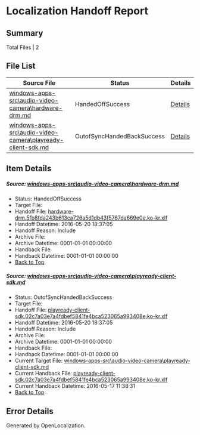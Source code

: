 # <a name='report-top'></a> Localization Handoff Report

## Summary
 Total Files | 2

## File List
 Source File | Status | Details 
 ----------- | ------ | ------- 
 [windows-apps-src\audio-video-camera\hardware-drm.md](https://github.com/Microsoft/windows-apps/blob/019662f49bd91a9fff0ef7e7e0963c9ad70017f5/windows-apps-src/audio-video-camera/hardware-drm.md) | HandedOffSuccess | [Details](#0f2d757b94e66ecfa1fa04bbc1b3b0e956184272472)
 [windows-apps-src\audio-video-camera\playready-client-sdk.md](https://github.com/Microsoft/windows-apps/blob/019662f49bd91a9fff0ef7e7e0963c9ad70017f5/windows-apps-src/audio-video-camera/playready-client-sdk.md) | OutofSyncHandedBackSuccess | [Details](#4db0016803b41149452d6c1fc74be5fa54056c6e484)

## Item Details
##### <a name='0f2d757b94e66ecfa1fa04bbc1b3b0e956184272472'></a> Source: [windows-apps-src\audio-video-camera\hardware-drm.md](https://github.com/Microsoft/windows-apps/blob/019662f49bd91a9fff0ef7e7e0963c9ad70017f5/windows-apps-src/audio-video-camera/hardware-drm.md)
* Status: HandedOffSuccess
* Target File: 
* Handoff File: [hardware-drm.5fb8fda243b613ca726a5d1db43f5767da669e0e.ko-kr.xlf](https://github.com/Microsoft/WDG.handoff/blob/771548af91e35d42f2324b162c8bf168ec9567a6/ol-handoff/Microsoft/windows-apps.ko-kr/master/hardware-drm.5fb8fda243b613ca726a5d1db43f5767da669e0e.ko-kr.xlf)
* Handoff Datetime: 2016-05-20 18:37:05
* Handoff Reason: Include
* Archive File: 
* Archive Datetime: 0001-01-01 00:00:00
* Handback File: 
* Handback Datetime: 0001-01-01 00:00:00
* [Back to Top](#report-top)

##### <a name='4db0016803b41149452d6c1fc74be5fa54056c6e484'></a> Source: [windows-apps-src\audio-video-camera\playready-client-sdk.md](https://github.com/Microsoft/windows-apps/blob/019662f49bd91a9fff0ef7e7e0963c9ad70017f5/windows-apps-src/audio-video-camera/playready-client-sdk.md)
* Status: OutofSyncHandedBackSuccess
* Target File: 
* Handoff File: [playready-client-sdk.02c7a03e7a4fdbef5841fe4bca523065a993408e.ko-kr.xlf](https://github.com/Microsoft/WDG.handoff/blob/771548af91e35d42f2324b162c8bf168ec9567a6/ol-handoff/Microsoft/windows-apps.ko-kr/master/playready-client-sdk.02c7a03e7a4fdbef5841fe4bca523065a993408e.ko-kr.xlf)
* Handoff Datetime: 2016-05-20 18:37:05
* Handoff Reason: Include
* Archive File: 
* Archive Datetime: 0001-01-01 00:00:00
* Handback File: 
* Handback Datetime: 0001-01-01 00:00:00
* Current Target File: [windows-apps-src\audio-video-camera\playready-client-sdk.md](https://github.com/Microsoft/windows-apps.ko-kr/blob/d3c625b8ad3904ae1128af272a9e383c6f8d9c69/windows-apps-src/audio-video-camera/playready-client-sdk.md)
* Current Handback File: [playready-client-sdk.02c7a03e7a4fdbef5841fe4bca523065a993408e.ko-kr.xlf](https://github.com/Microsoft/WDG.handback/blob/3389d8274bc73808cd960e539c39b012496897ef/ol-handback/Microsoft/windows-apps.ko-kr/master/playready-client-sdk.02c7a03e7a4fdbef5841fe4bca523065a993408e.ko-kr.xlf)
* Current Handback Datetime: 2016-05-17 11:38:31
* [Back to Top](#report-top)


## Error Details

Generated by OpenLocalization.
